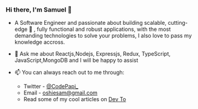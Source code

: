 ### Hi there, I'm Samuel 👋
- A Software Engineer and passionate about building scalable, cutting-edge 💪 , fully functional and robust applications, with the most demanding technologies to solve your problems, I also love to pass my knowledge accross.

- 💬 Ask me about Reactjs,Nodejs, Expressjs, Redux, TypeScript, JavaScript,MongoDB and I will be happy to assist
- 📫 You can always reach out to me through:
    - Twitter - [@CodePapi_](https://twitter.com/CodePapi_)
    - Email - [oshiesam@gmail.com](mailto:oshiesam@gmail.com)
    - Read some of my cool articles on [Dev To](https://dev.to/codepapi)
